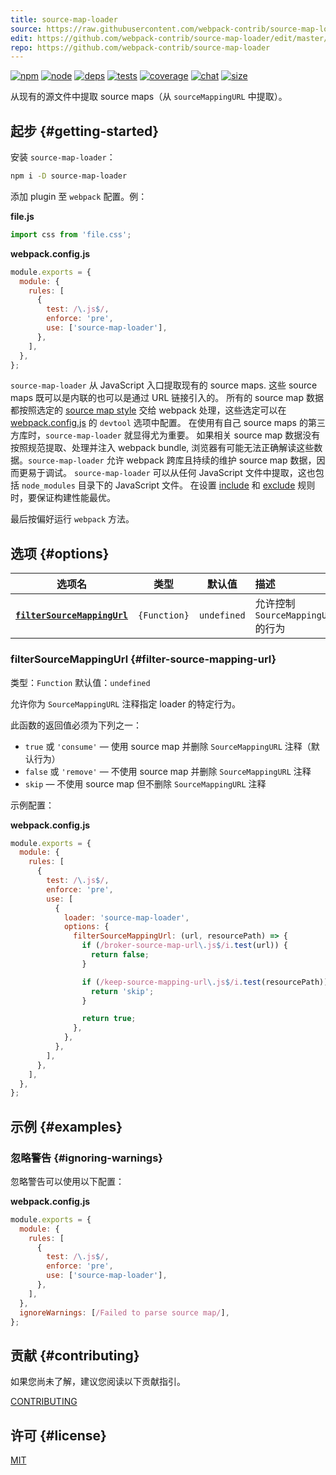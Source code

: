 ```yaml
---
title: source-map-loader
source: https://raw.githubusercontent.com/webpack-contrib/source-map-loader/master/README.md
edit: https://github.com/webpack-contrib/source-map-loader/edit/master/README.md
repo: https://github.com/webpack-contrib/source-map-loader
---
```



[![npm][npm]][npm-url]
[![node][node]][node-url]
[![deps][deps]][deps-url]
[![tests][tests]][tests-url]
[![coverage][cover]][cover-url]
[![chat][chat]][chat-url]
[![size][size]][size-url]



从现有的源文件中提取 source maps（从 <code>sourceMappingURL</code> 中提取）。

## 起步 {#getting-started}

安装 `source-map-loader`：

```bash
npm i -D source-map-loader
```

添加 plugin 至 `webpack` 配置。例：

**file.js**

```js
import css from 'file.css';
```

**webpack.config.js**

```js
module.exports = {
  module: {
    rules: [
      {
        test: /\.js$/,
        enforce: 'pre',
        use: ['source-map-loader'],
      },
    ],
  },
};
```

`source-map-loader` 从 JavaScript 入口提取现有的 source maps.
这些 source maps 既可以是内联的也可以是通过 URL 链接引入的。
所有的 source map 数据都按照选定的 [source map style](/configuration/devtool/) 交给 webpack 处理，这些选定可以在 [webpack.config.js](/configuration/) 的 `devtool` 选项中配置。
在使用有自己 source maps 的第三方库时，`source-map-loader` 就显得尤为重要。
如果相关 source map 数据没有按照规范提取、处理并注入 webpack bundle, 浏览器有可能无法正确解读这些数据。`source-map-loader` 允许 webpack 跨库且持续的维护 source map 数据，因而更易于调试。
`source-map-loader` 可以从任何 JavaScript 文件中提取，这也包括 `node_modules` 目录下的 JavaScript 文件。
在设置 [include](/configuration/module/#ruleinclude) 和 [exclude](/configuration/module/#ruleexclude) 规则时，要保证构建性能最优。

最后按偏好运行 `webpack` 方法。

## 选项 {#options}

|                          选项名                           |     类型     |   默认值   | 描述                                    |
| :-----------------------------------------------------: | :----------: | :---------: | :--------------------------------------------- |
| **[`filterSourceMappingUrl`](#filtersourcemappingurl)** | `{Function}` | `undefined` | 允许控制 `SourceMappingURL` 的行为 |

### filterSourceMappingUrl {#filter-source-mapping-url}

类型：`Function`
默认值：`undefined`

允许你为 `SourceMappingURL` 注释指定 loader 的特定行为。

此函数的返回值必须为下列之一：

- `true` 或 `'consume'` — 使用 source map 并删除 `SourceMappingURL` 注释（默认行为）
- `false` 或 `'remove'` — 不使用 source map 并删除 `SourceMappingURL` 注释
- `skip` — 不使用 source map 但不删除 `SourceMappingURL` 注释

示例配置：

**webpack.config.js**

```js
module.exports = {
  module: {
    rules: [
      {
        test: /\.js$/,
        enforce: 'pre',
        use: [
          {
            loader: 'source-map-loader',
            options: {
              filterSourceMappingUrl: (url, resourcePath) => {
                if (/broker-source-map-url\.js$/i.test(url)) {
                  return false;
                }

                if (/keep-source-mapping-url\.js$/i.test(resourcePath)) {
                  return 'skip';
                }

                return true;
              },
            },
          },
        ],
      },
    ],
  },
};
```

## 示例 {#examples}

### 忽略警告 {#ignoring-warnings}

忽略警告可以使用以下配置：

**webpack.config.js**

```js
module.exports = {
  module: {
    rules: [
      {
        test: /\.js$/,
        enforce: 'pre',
        use: ['source-map-loader'],
      },
    ],
  },
  ignoreWarnings: [/Failed to parse source map/],
};
```

## 贡献 {#contributing}

如果您尚未了解，建议您阅读以下贡献指引。

[CONTRIBUTING](https://github.com/webpack-contrib/source-map-loader/blob/master/.github/CONTRIBUTING.md)

## 许可 {#license}

[MIT](https://github.com/webpack-contrib/source-map-loader/blob/master/LICENSE)

[npm]: https://img.shields.io/npm/v/source-map-loader.svg
[npm-url]: https://npmjs.com/package/source-map-loader
[node]: https://img.shields.io/node/v/source-map-loader.svg
[node-url]: https://nodejs.org/
[deps]: https://david-dm.org/webpack-contrib/source-map-loader.svg
[deps-url]: https://david-dm.org/webpack-contrib/source-map-loader
[tests]: https://github.com/webpack-contrib/source-map-loader/workflows/source-map-loader/badge.svg
[tests-url]: https://github.com/webpack-contrib/source-map-loader/actions
[cover]: https://codecov.io/gh/webpack-contrib/source-map-loader/branch/master/graph/badge.svg
[cover-url]: https://codecov.io/gh/webpack-contrib/source-map-loader
[chat]: https://badges.gitter.im/webpack/webpack.svg
[chat-url]: https://gitter.im/webpack/webpack
[size]: https://packagephobia.now.sh/badge?p=source-map-loader
[size-url]: https://packagephobia.now.sh/result?p=source-map-loader
